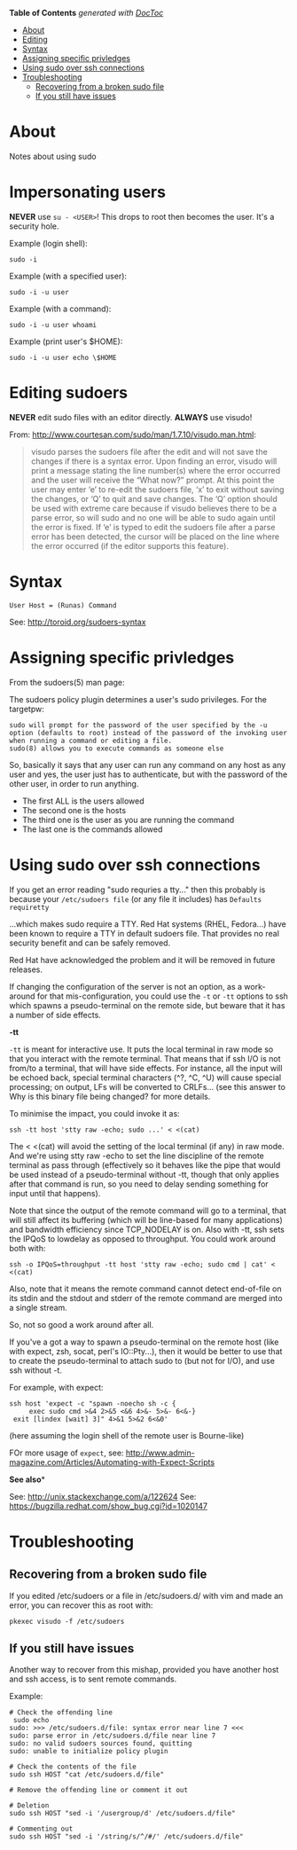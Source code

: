 <!-- START doctoc generated TOC please keep comment here to allow auto update -->
<!-- DON'T EDIT THIS SECTION, INSTEAD RE-RUN doctoc TO UPDATE -->
**Table of Contents**  *generated with [DocToc](https://github.com/thlorenz/doctoc)*

- [About](#about)
- [Editing](#editing)
- [Syntax](#syntax)
- [Assigning specific privledges](#assigning-specific-privledges)
- [Using sudo over ssh connections](#using-sudo-over-ssh-connections)
- [Troubleshooting](#troubleshooting)
  - [Recovering from a broken sudo file](#recovering-from-a-broken-sudo-file)
  - [If you still have issues](#if-you-still-have-issues)

<!-- END doctoc generated TOC please keep comment here to allow auto update -->

# About 

Notes about using sudo

# Impersonating users

**NEVER** use `su - <USER>`! This drops to root then becomes the user. It's a security hole.

Example (login shell):
```
sudo -i
```

Example (with a specified user):
```
sudo -i -u user
```

Example (with a command):
```
sudo -i -u user whoami
```

Example (print user's $HOME):
```
sudo -i -u user echo \$HOME
```

# Editing sudoers

**NEVER** edit sudo files with an editor directly. **ALWAYS** use visudo!

From: http://www.courtesan.com/sudo/man/1.7.10/visudo.man.html:

>visudo parses the sudoers file after the edit and will not save the changes if there is a syntax error. Upon finding an error, visudo will print a message stating the line number(s) where the error occurred and the user will receive the “What now?” prompt. At this point the user may enter ‘e’ to re-edit the sudoers file, ‘x’ to exit without saving the changes, or ‘Q’ to quit and save changes. The ‘Q’ option should be used with extreme care because if visudo believes there to be a parse error, so will sudo and no one will be able to sudo again until the error is fixed. If ‘e’ is typed to edit the sudoers file after a parse error has been detected, the cursor will be placed on the line where the error occurred (if the editor supports this feature).

# Syntax

```
User Host = (Runas) Command
```

See: http://toroid.org/sudoers-syntax

# Assigning specific privledges

From the sudoers(5) man page:

The sudoers policy plugin determines a user's sudo privileges.
For the targetpw:

```
sudo will prompt for the password of the user specified by the -u option (defaults to root) instead of the password of the invoking user when running a command or editing a file.
sudo(8) allows you to execute commands as someone else
```

So, basically it says that any user can run any command on any host as any user and yes, the user just has to authenticate, but with the password of the other user, in order to run anything.

* The first ALL is the users allowed
* The second one is the hosts
* The third one is the user as you are running the command
* The last one is the commands allowed

# Using sudo over ssh connections

If you get an error reading "sudo requries a tty..." then this probably is because your `/etc/sudoers file` (or any file it includes) has `Defaults requiretty`

...which makes sudo require a TTY. Red Hat systems (RHEL, Fedora...) have been known to require a TTY in default sudoers file. That provides no real security benefit and can be safely removed.

Red Hat have acknowledged the problem and it will be removed in future releases.

If changing the configuration of the server is not an option, as a work-around for that mis-configuration, you could use the `-t` or `-tt` options to ssh which spawns a pseudo-terminal on the remote side, but beware that it has a number of side effects.

**-tt**

`-tt` is meant for interactive use. It puts the local terminal in raw mode so that you interact with the remote terminal. That means that if ssh I/O is not from/to a terminal, that will have side effects. For instance, all the input will be echoed back, special terminal characters (^?, ^C, ^U) will cause special processing; on output, LFs will be converted to CRLFs... (see this answer to Why is this binary file being changed? for more details.

To minimise the impact, you could invoke it as:

```
ssh -tt host 'stty raw -echo; sudo ...' < <(cat)
```

The < <(cat) will avoid the setting of the local terminal (if any) in raw mode. And we're using stty raw -echo to set the line discipline of the remote terminal as pass through (effectively so it behaves like the pipe that would be used instead of a pseudo-terminal without -tt, though that only applies after that command is run, so you need to delay sending something for input until that happens).

Note that since the output of the remote command will go to a terminal, that will still affect its buffering (which will be line-based for many applications) and bandwidth efficiency since TCP_NODELAY is on. Also with -tt, ssh sets the IPQoS to lowdelay as opposed to throughput. You could work around both with:

```
ssh -o IPQoS=throughput -tt host 'stty raw -echo; sudo cmd | cat' < <(cat)
```

Also, note that it means the remote command cannot detect end-of-file on its stdin and the stdout and stderr of the remote command are merged into a single stream.

So, not so good a work around after all.

If you've a got a way to spawn a pseudo-terminal on the remote host (like with expect, zsh, socat, perl's IO::Pty...), then it would be better to use that to create the pseudo-terminal to attach sudo to (but not for I/O), and use ssh without -t.

For example, with expect:

```
ssh host 'expect -c "spawn -noecho sh -c {
     exec sudo cmd >&4 2>&5 <&6 4>&- 5>&- 6<&-}
 exit [lindex [wait] 3]" 4>&1 5>&2 6<&0'
```

(here assuming the login shell of the remote user is Bourne-like)

FOr more usage of `expect`, see: http://www.admin-magazine.com/Articles/Automating-with-Expect-Scripts

**See also***

See: http://unix.stackexchange.com/a/122624 
See: https://bugzilla.redhat.com/show_bug.cgi?id=1020147

# Troubleshooting


## Recovering from a broken sudo file


If you edited /etc/sudoers or a file in /etc/sudoers.d/ with vim and made an error, you can recover this as root with:

```
pkexec visudo -f /etc/sudoers
```

## If you still have issues

Another way to recover from this mishap, provided you have another host and ssh access, is to sent remote commands.

Example:

```
# Check the offending line
 sudo echo
sudo: >>> /etc/sudoers.d/file: syntax error near line 7 <<<
sudo: parse error in /etc/sudoers.d/file near line 7
sudo: no valid sudoers sources found, quitting
sudo: unable to initialize policy plugin

# Check the contents of the file
sudo ssh HOST "cat /etc/sudoers.d/file"

# Remove the offending line or comment it out

# Deletion
sudo ssh HOST "sed -i '/usergroup/d' /etc/sudoers.d/file"

# Commenting out
sudo ssh HOST "sed -i '/string/s/^/#/' /etc/sudoers.d/file"
```

